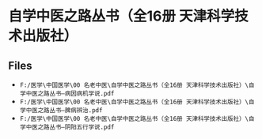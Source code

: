 # 自学中医之路丛书（全16册 天津科学技术出版社）

## Files

- `F:/医学\中国医学\00 名老中医\自学中医之路丛书（全16册 天津科学技术出版社）\自学中医之路丛书—病因病机学说.pdf`
- `F:/医学\中国医学\00 名老中医\自学中医之路丛书（全16册 天津科学技术出版社）\自学中医之路丛书—脾病辨治.pdf`
- `F:/医学\中国医学\00 名老中医\自学中医之路丛书（全16册 天津科学技术出版社）\自学中医之路丛书—阴阳五行学说.pdf`
